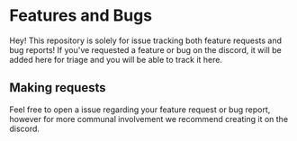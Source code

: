# Features and Bugs
Hey! This repository is solely for issue tracking both feature requests and bug reports! If you've requested a feature or bug on the discord, it will be added here for triage and you will be able to track it here.

## Making requests
Feel free to open a issue regarding your feature request or bug report, however for more communal involvement we recommend creating it on the discord.